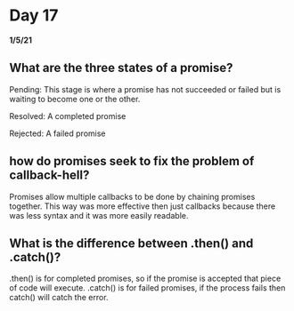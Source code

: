 # Day 17
__1/5/21__

## What are the three states of a promise?
Pending: This stage is where a promise has not succeeded or failed but is waiting to become one or the other.

Resolved: A completed promise

Rejected: A failed promise 
## how do promises seek to fix the problem of callback-hell?
Promises allow multiple callbacks to be done by chaining promises together. This way was more effective then just callbacks because there was less syntax and it was more easily readable.

## What is the difference between .then() and .catch()?
.then() is for completed promises, so if the promise is accepted that piece of code will execute.
.catch() is for failed promises, if the process fails then catch() will catch the error. 
